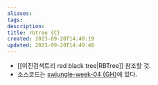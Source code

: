 ```yaml
---
aliases: 
tags: 
description:
title: rbtree {C}
created: 2023-09-20T14:48:19
updated: 2023-09-20T14:49:48
---
```

- [[이진검색트리 red black tree|RBTree]] 참조할 것.
- 소스코드는 [swjungle-week-04 {GH}](https://github.com/ChoiWheatley/swjungle-week-04)에 있다.
